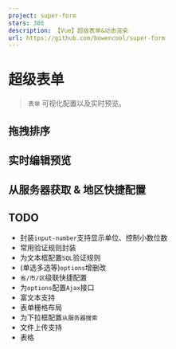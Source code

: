 ```yaml
---
project: super-form
stars: 386
description: 【Vue】超级表单&动态渲染
url: https://github.com/bowencool/super-form
---
```


超级表单
====

> `表单` 可视化配置以及实时预览。

拖拽排序
----

实时编辑预览
------

从服务器获取 & 地区快捷配置
---------------

TODO
----

-   封装`input-number`支持显示单位、控制小数位数
-   常用验证规则封装
-   为文本框配置`SQL`验证规则
-   (单选多选等)`options`增删改
-   `省/市/区`级联快捷配置
-   为`options`配置`Ajax`接口
-   富文本支持
-   表单栅格布局
-   为下拉框配置`从服务器搜索`
-   文件上传支持
-   表格
